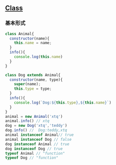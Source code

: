 
## [Class](https://developer.mozilla.org/zh-CN/docs/Web/JavaScript/Reference/Classes)

### 基本形式
  ``` js
  class Animal{
    constructor(name){
      this.name = name; 
    }
    info(){
      console.log(this.name)
    } 
  }

  class Dog extends Animal{
    constructor(name, type){
      super(name);
      this.type = type;
    } 
    info(){
      console.log(`Dog:${this.type},${this.name}`)
    }
  }
  animal = new Animal('xtq')
  animal.info() // xtq
  dog = new Dog('xtq','teddy')
  dog.info() //  Dog:teddy,xtq
  animal instanceof Animal// true
  animal instanceof Dog // false
  dog instanceof Animal // true
  dog instanceof Dog // true
  typeof Animal // "function"
  typeof Dog // "function"
  ```
